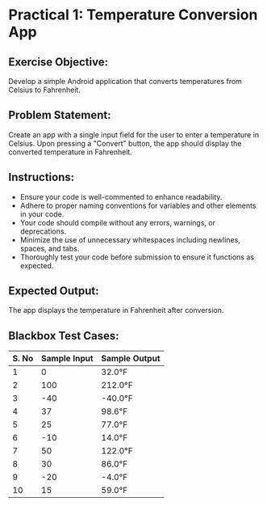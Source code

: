 # Practical 1: Temperature Conversion App

## Exercise Objective:
Develop a simple Android application that converts temperatures from Celsius to Fahrenheit.

## Problem Statement:
Create an app with a single input field for the user to enter a temperature in Celsius. Upon pressing a "Convert" button, the app should display the converted temperature in Fahrenheit.

## Instructions:
- Ensure your code is well-commented to enhance readability.
- Adhere to proper naming conventions for variables and other elements in your code.
- Your code should compile without any errors, warnings, or deprecations.
- Minimize the use of unnecessary whitespaces including newlines, spaces, and tabs.
- Thoroughly test your code before submission to ensure it functions as expected.

## Expected Output:
The app displays the temperature in Fahrenheit after conversion.

## Blackbox Test Cases:

|S. No |	Sample Input | Sample Output|
|------|------|------|
|1 |	0 |	32.0°F|
|2 |	100 |	212.0°F|
|3 |	-40 |	-40.0°F|
|4 |	37 |	98.6°F|
|5 |	25 |	77.0°F|
|6 |	-10 |	14.0°F|
|7 |	50 |	122.0°F|
|8 |	30 |	86.0°F|
|9 |	-20 |	-4.0°F|
|10 |	15 |	59.0°F|
